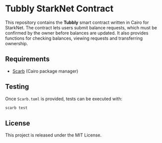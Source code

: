 # Tubbly StarkNet Contract

This repository contains the **Tubbly** smart contract written in Cairo for StarkNet.
The contract lets users submit balance requests, which must be confirmed by the owner
before balances are updated. It also provides functions for checking balances, viewing
requests and transferring ownership.

## Requirements
- [Scarb](https://docs.swmansion.com/scarb/) (Cairo package manager)

## Testing
Once `Scarb.toml` is provided, tests can be executed with:

```bash
scarb test
```

## License
This project is released under the MIT License.
